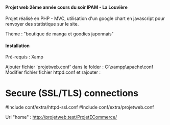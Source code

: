 #### Projet web 2ème année cours du soir IPAM - La Louvière ### 

Projet réalisé en PHP - MVC, utilisation d'un google chart en javascript pour renvoyer des statistique sur le site.

Thème : "boutique de manga et goodies japonnais"




#### Installation ### 

Pré-requis : Xamp

Ajouter fichier 'projetweb.conf' dans le folder : C:\xampp\apache\conf
Modifier fichier fichier httpd.conf et rajouter : 

  # Secure (SSL/TLS) connections
  #Include conf/extra/httpd-ssl.conf
  #Include conf/extra/projetweb.conf
  
Url "home" : http://projetweb.test/ProjetECommerce/
